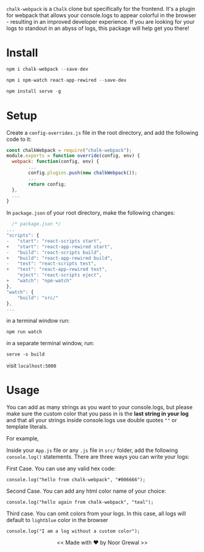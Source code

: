 `chalk-webpack` is a `Chalk` clone but specifically for the frontend. It's a plugin for webpack that allows your console.logs to appear colorful in the browser - resulting in an improved developer experience. If you are looking for your logs to standout in an abyss of logs, this package will help get you there!

# Install

```javascript
npm i chalk-webpack --save-dev
```

```javascript
npm i npm-watch react-app-rewired --save-dev
```

```javascript
npm install serve -g 
```

# Setup 

Create a `config-overrides.js` file in the root directory, and add the following code to it:

```javascript
const chalkWebpack = require("chalk-webpack");
module.exports = function override(config, env) {
  webpack: function(config, env) {
        ...
        config.plugins.push(new chalkWebpack());
        ...
        return config;
  },
  ...
}
```

In `package.json` of your root directory, make the following changes:

```javascript
  /* package.json */
...
"scripts": {
-   "start": "react-scripts start",
+   "start": "react-app-rewired start",
-   "build": "react-scripts build",
+   "build": "react-app-rewired build",
-   "test": "react-scripts test",
+   "test": "react-app-rewired test",
    "eject": "react-scripts eject",
+   "watch": "npm-watch"
},
"watch": {
    "build": "src/"
},
...
```

in a terminal window run:
```
npm run watch
```

in a separate terminal window, run:
```
serve -s build
```

visit `localhost:5000`

# Usage

You can add as many strings as you want to your console.logs, but please make sure the custom color that you pass in is the **last string in your log** and that all your strings inside console.logs use double quotes `""` or template literals.

For example, 

Inside your `App.js` file or any `.js` file in `src/` folder, add the following `console.log()` statements. There are three ways you can write your logs:

First Case. You can use any valid hex code:

```
console.log("hello from chalk-webpack", "#006666");
```

Second Case. You can add any html color name of your choice: 
```
console.log("hello again from chalk-webpack", "teal");
```

Third case. You can omit colors from your logs. In this case, all logs will default to `lightblue` color in the browser

```
console.log("I am a log without a custom color");
```

<center> << Made with ♥ by Noor Grewal >>  </center>
